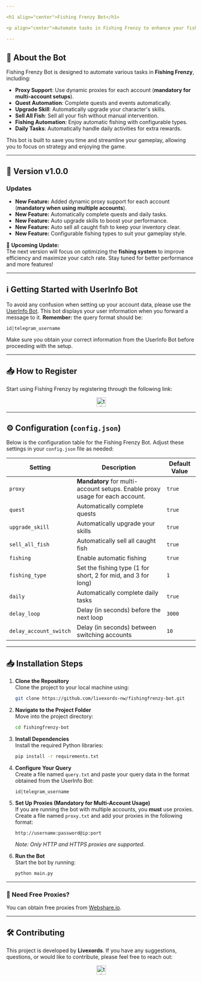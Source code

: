```yaml
---

<h1 align="center">Fishing Frenzy Bot</h1>

<p align="center">Automate tasks in Fishing Frenzy to enhance your fishing skills, upgrade your abilities, and maximize your daily rewards!</p>

---
```


## 🚀 About the Bot

Fishing Frenzy Bot is designed to automate various tasks in **Fishing Frenzy**, including:

- **Proxy Support**: Use dynamic proxies for each account (**mandatory for multi-account setups**).
- **Quest Automation**: Complete quests and events automatically.
- **Upgrade Skill**: Automatically upgrade your character's skills.
- **Sell All Fish**: Sell all your fish without manual intervention.
- **Fishing Automation**: Enjoy automatic fishing with configurable types.
- **Daily Tasks**: Automatically handle daily activities for extra rewards.

This bot is built to save you time and streamline your gameplay, allowing you to focus on strategy and enjoying the game.

---

## 🌟 Version v1.0.0

### Updates

- **New Feature:** Added dynamic proxy support for each account (**mandatory when using multiple accounts**).
- **New Feature:** Automatically complete quests and daily tasks.
- **New Feature:** Auto upgrade skills to boost your performance.
- **New Feature:** Auto sell all caught fish to keep your inventory clear.
- **New Feature:** Configurable fishing types to suit your gameplay style.

🔹 **Upcoming Update:**  
The next version will focus on optimizing the **fishing system** to improve efficiency and maximize your catch rate. Stay tuned for better performance and more features!

---

## ℹ️ Getting Started with UserInfo Bot

To avoid any confusion when setting up your account data, please use the [UserInfo Bot](https://github.com/nadam/userinfobot). This bot displays your user information when you forward a message to it. **Remember:** the query format should be:

```
id|telegram_username
```

Make sure you obtain your correct information from the UserInfo Bot before proceeding with the setup.

---

## 📥 **How to Register**

Start using Fishing Frenzy by registering through the following link:

<div align="center">
  <a href="https://t.me/fishingfrenzy_bot/fishingfrenzyapp?startapp=HE8W8F" target="_blank">
    <img src="https://img.shields.io/static/v1?message=FishinhgFrenzy&logo=telegram&label=&color=2CA5E0&logoColor=white&labelColor=&style=for-the-badge" height="25" alt="telegram logo" />
  </a>
</div>

---
## ⚙️ Configuration (`config.json`)

Below is the configuration table for the Fishing Frenzy Bot. Adjust these settings in your `config.json` file as needed:

| **Setting**            | **Description**                                                              | **Default Value** |
| ---------------------- | ---------------------------------------------------------------------------- | ----------------- |
| `proxy`                | **Mandatory** for multi-account setups. Enable proxy usage for each account. | `true`            |
| `quest`                | Automatically complete quests                                                | `true`            |
| `upgrade_skill`        | Automatically upgrade your skills                                            | `true`            |
| `sell_all_fish`        | Automatically sell all caught fish                                           | `true`            |
| `fishing`              | Enable automatic fishing                                                     | `true`            |
| `fishing_type`         | Set the fishing type (1 for short, 2 for mid, and 3 for long)                | `1`               |
| `daily`                | Automatically complete daily tasks                                           | `true`            |
| `delay_loop`           | Delay (in seconds) before the next loop                                      | `3000`            |
| `delay_account_switch` | Delay (in seconds) between switching accounts                                | `10`              |

---

## 📥 Installation Steps

1. **Clone the Repository**  
   Clone the project to your local machine using:

   ```bash
   git clone https://github.com/livexords-nw/fishingfrenzy-bot.git
   ```

2. **Navigate to the Project Folder**  
   Move into the project directory:

   ```bash
   cd fishingfrenzy-bot
   ```

3. **Install Dependencies**  
   Install the required Python libraries:

   ```bash
   pip install -r requirements.txt
   ```

4. **Configure Your Query**  
   Create a file named `query.txt` and paste your query data in the format obtained from the UserInfo Bot:

   ```
   id|telegram_username
   ```

5. **Set Up Proxies (Mandatory for Multi-Account Usage)**  
   If you are running the bot with multiple accounts, you **must** use proxies. Create a file named `proxy.txt` and add your proxies in the following format:

   ```
   http://username:password@ip:port
   ```

   _Note: Only HTTP and HTTPS proxies are supported._

6. **Run the Bot**  
   Start the bot by running:

   ```bash
   python main.py
   ```

---

### 🔹 Need Free Proxies?

You can obtain free proxies from [Webshare.io](https://www.webshare.io/).

---

## 🛠️ Contributing

This project is developed by **Livexords**. If you have any suggestions, questions, or would like to contribute, please feel free to reach out:

<div align="center">
  <a href="https://t.me/livexordsscript" target="_blank">
    <img src="https://img.shields.io/static/v1?message=Livexords&logo=telegram&label=&color=2CA5E0&logoColor=white&labelColor=&style=for-the-badge" height="25" alt="telegram logo" />
  </a>
</div>

